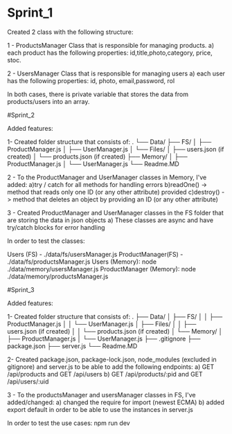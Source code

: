 # Sprint_1

Created 2 class with the following structure:

1 - ProductsManager Class that is responsible for managing products.
a) each product has the following properties: id,title,photo,category, price, stoc.

2 - UsersManager Class that is responsible for managing users
a) each user has the following properties: id, photo, email,password, rol

In both cases, there is private variable that stores the data from products/users into an array.

#Sprint_2

Added features:

1- Created folder structure that consists of:
.
└── Data/
├── FS/
│ ├── ProductManager.js
│ ├── UserManager.js
│ └── Files/
│ ├── users.json (if created)
│ └── products.json (if created)
├── Memory/
│ ├── ProductManager.js
│ └── UserManager.js
└── Readme.MD

2 - To the ProductManager and UserManager classes in Memory, I've added:
a)try / catch for all methods for handling errors
b)readOne() -> method that reads only one ID (or any other attribute) provided
c)destroy() -> method that deletes an object by providing an ID (or any other attribute)

3 - Created ProductManager and UserManager classes in the FS folder that are storing the data in json objects
a) These classes are async and have try/catch blocks for error handling

In order to test the classes:

Users (FS) - ./data/fs/usersManager.js
ProductManager(FS) - ./data/fs/productsManager.js
Users (Memory): node ./data/memory/usersManager.js
ProductManager (Memory): node ./data/memory/productsManager.js

#Sprint_3

Added features:

1- Created folder structure that consists of:
.
├── Data/
│ ├── FS/
│ │ ├── ProductManager.js
│ │ └── UserManager.js
│ ├── Files/
│ │ ├── users.json (if created)
│ │ └── products.json (if created)
│ └── Memory/
│ ├── ProductManager.js
│ └── UserManager.js
├── .gitignore
├── package.json
├── server.js
└── Readme.MD

2- Created package.json, package-lock.json, node_modules (excluded in gitignore) and server.js to be able to add the following endpoints:
a) GET /api/products and GET /api/users
b) GET /api/products/:pid and GET /api/users/:uid

3 - To the productsManager and usersManager classes in FS, I've added/changed:
a) changed the require for import (newest ECMA)
b) added export default in order to be able to use the instances in server.js

In order to test the use cases:
npm run dev
